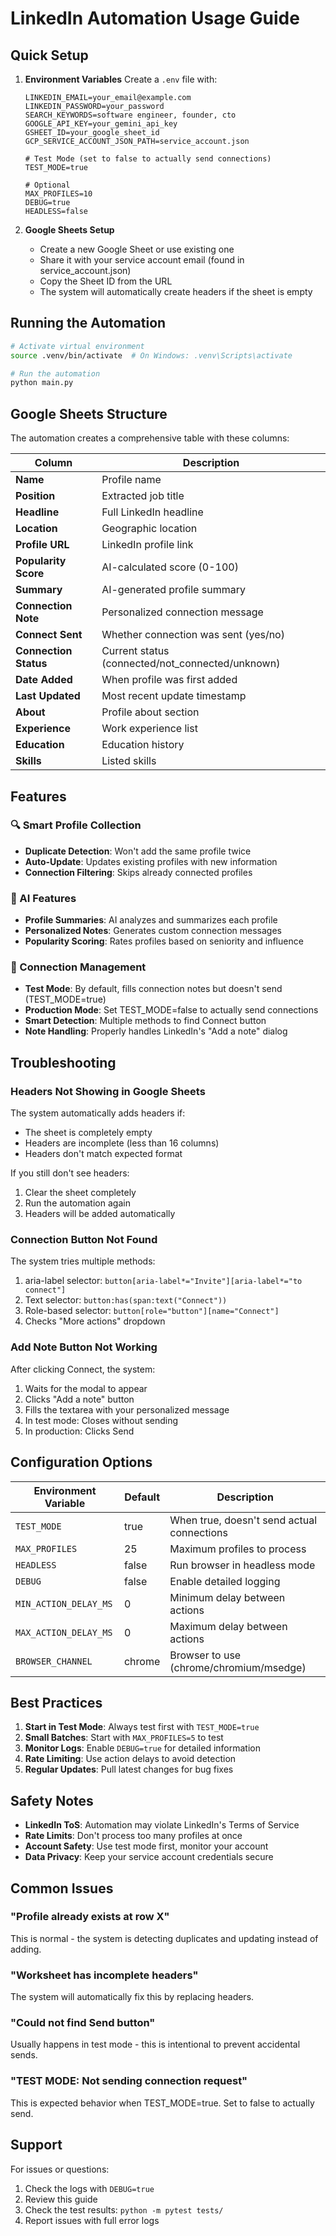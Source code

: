 # LinkedIn Automation Usage Guide

## Quick Setup

1. **Environment Variables**
   Create a `.env` file with:
   ```
   LINKEDIN_EMAIL=your_email@example.com
   LINKEDIN_PASSWORD=your_password
   SEARCH_KEYWORDS=software engineer, founder, cto
   GOOGLE_API_KEY=your_gemini_api_key
   GSHEET_ID=your_google_sheet_id
   GCP_SERVICE_ACCOUNT_JSON_PATH=service_account.json
   
   # Test Mode (set to false to actually send connections)
   TEST_MODE=true
   
   # Optional
   MAX_PROFILES=10
   DEBUG=true
   HEADLESS=false
   ```

2. **Google Sheets Setup**
   - Create a new Google Sheet or use existing one
   - Share it with your service account email (found in service_account.json)
   - Copy the Sheet ID from the URL
   - The system will automatically create headers if the sheet is empty

## Running the Automation

```bash
# Activate virtual environment
source .venv/bin/activate  # On Windows: .venv\Scripts\activate

# Run the automation
python main.py
```

## Google Sheets Structure

The automation creates a comprehensive table with these columns:

| Column | Description |
|--------|-------------|
| **Name** | Profile name |
| **Position** | Extracted job title |
| **Headline** | Full LinkedIn headline |
| **Location** | Geographic location |
| **Profile URL** | LinkedIn profile link |
| **Popularity Score** | AI-calculated score (0-100) |
| **Summary** | AI-generated profile summary |
| **Connection Note** | Personalized connection message |
| **Connect Sent** | Whether connection was sent (yes/no) |
| **Connection Status** | Current status (connected/not_connected/unknown) |
| **Date Added** | When profile was first added |
| **Last Updated** | Most recent update timestamp |
| **About** | Profile about section |
| **Experience** | Work experience list |
| **Education** | Education history |
| **Skills** | Listed skills |

## Features

### 🔍 Smart Profile Collection
- **Duplicate Detection**: Won't add the same profile twice
- **Auto-Update**: Updates existing profiles with new information
- **Connection Filtering**: Skips already connected profiles

### 🤖 AI Features
- **Profile Summaries**: AI analyzes and summarizes each profile
- **Personalized Notes**: Generates custom connection messages
- **Popularity Scoring**: Rates profiles based on seniority and influence

### 🔧 Connection Management
- **Test Mode**: By default, fills connection notes but doesn't send (TEST_MODE=true)
- **Production Mode**: Set TEST_MODE=false to actually send connections
- **Smart Detection**: Multiple methods to find Connect button
- **Note Handling**: Properly handles LinkedIn's "Add a note" dialog

## Troubleshooting

### Headers Not Showing in Google Sheets
The system automatically adds headers if:
- The sheet is completely empty
- Headers are incomplete (less than 16 columns)
- Headers don't match expected format

If you still don't see headers:
1. Clear the sheet completely
2. Run the automation again
3. Headers will be added automatically

### Connection Button Not Found
The system tries multiple methods:
1. aria-label selector: `button[aria-label*="Invite"][aria-label*="to connect"]`
2. Text selector: `button:has(span:text("Connect"))`
3. Role-based selector: `button[role="button"][name="Connect"]`
4. Checks "More actions" dropdown

### Add Note Button Not Working
After clicking Connect, the system:
1. Waits for the modal to appear
2. Clicks "Add a note" button
3. Fills the textarea with your personalized message
4. In test mode: Closes without sending
5. In production: Clicks Send

## Configuration Options

| Environment Variable | Default | Description |
|---------------------|---------|-------------|
| `TEST_MODE` | true | When true, doesn't send actual connections |
| `MAX_PROFILES` | 25 | Maximum profiles to process |
| `HEADLESS` | false | Run browser in headless mode |
| `DEBUG` | false | Enable detailed logging |
| `MIN_ACTION_DELAY_MS` | 0 | Minimum delay between actions |
| `MAX_ACTION_DELAY_MS` | 0 | Maximum delay between actions |
| `BROWSER_CHANNEL` | chrome | Browser to use (chrome/chromium/msedge) |

## Best Practices

1. **Start in Test Mode**: Always test first with `TEST_MODE=true`
2. **Small Batches**: Start with `MAX_PROFILES=5` to test
3. **Monitor Logs**: Enable `DEBUG=true` for detailed information
4. **Rate Limiting**: Use action delays to avoid detection
5. **Regular Updates**: Pull latest changes for bug fixes

## Safety Notes

- **LinkedIn ToS**: Automation may violate LinkedIn's Terms of Service
- **Rate Limits**: Don't process too many profiles at once
- **Account Safety**: Use test mode first, monitor your account
- **Data Privacy**: Keep your service account credentials secure

## Common Issues

### "Profile already exists at row X"
This is normal - the system is detecting duplicates and updating instead of adding.

### "Worksheet has incomplete headers"
The system will automatically fix this by replacing headers.

### "Could not find Send button"
Usually happens in test mode - this is intentional to prevent accidental sends.

### "TEST MODE: Not sending connection request"
This is expected behavior when TEST_MODE=true. Set to false to actually send.

## Support

For issues or questions:
1. Check the logs with `DEBUG=true`
2. Review this guide
3. Check the test results: `python -m pytest tests/`
4. Report issues with full error logs